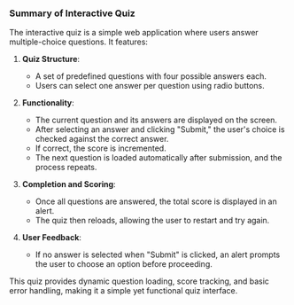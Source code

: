### Summary of Interactive Quiz

The interactive quiz is a simple web application where users answer multiple-choice questions. It features:

1. **Quiz Structure**:
   - A set of predefined questions with four possible answers each.
   - Users can select one answer per question using radio buttons.

2. **Functionality**:
   - The current question and its answers are displayed on the screen.
   - After selecting an answer and clicking "Submit," the user's choice is checked against the correct answer.
   - If correct, the score is incremented.
   - The next question is loaded automatically after submission, and the process repeats.

3. **Completion and Scoring**:
   - Once all questions are answered, the total score is displayed in an alert.
   - The quiz then reloads, allowing the user to restart and try again.

4. **User Feedback**:
   - If no answer is selected when "Submit" is clicked, an alert prompts the user to choose an option before proceeding.

This quiz provides dynamic question loading, score tracking, and basic error handling, making it a simple yet functional quiz interface.
